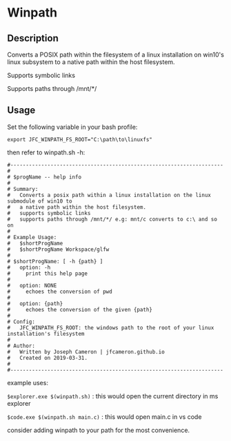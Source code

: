 # Winpath

## Description
Converts a POSIX path within the filesystem of a linux installation on win10's linux subsystem to a native path within the host filesystem.

Supports symbolic links

Supports paths through /mnt/*/

## Usage
Set the following variable in your bash profile:

    export JFC_WINPATH_FS_ROOT="C:\path\to\linuxfs"

then refer to winpath.sh -h:

    #---------------------------------------------------------------------
    #
    # $progName -- help info 
    #
    # Summary:
    #   Converts a posix path within a linux installation on the linux submodule of win10 to
    #   a native path within the host filesystem.
    #   supports symbolic links
    #   supports paths through /mnt/*/ e.g: mnt/c converts to c:\ and so on
    #
    # Example Usage:
    #   $shortProgName 
    #   $shortProgName Workspace/glfw 
    #
    # $shortProgName: [ -h {path} ]
    #   option: -h
    #     print this help page
    #
    #   option: NONE
    #     echoes the conversion of pwd
    #
    #   option: {path}
    #     echoes the conversion of the given {path}
    #
    # Config:
    #   JFC_WINPATH_FS_ROOT: the windows path to the root of your linux installation's filesystem
    #
    # Author:
    #   Written by Joseph Cameron | jfcameron.github.io
    #   Created on 2019-03-31.
    #
    #---------------------------------------------------------------------

example uses:

`$explorer.exe $(winpath.sh)` : this would open the current directory in ms explorer

`$code.exe $(winpath.sh main.c)` : this would open main.c in vs code

consider adding winpath to your path for the most convenience.

